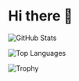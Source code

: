 # Hi there 👋

![GitHub Stats](https://github-readme-stats.vercel.app/api?username=birdhouses&show_icons=true&theme=radical&count_private=true)

![Top Languages](https://github-readme-stats.vercel.app/api/top-langs/?username=birdhouses&layout=compact&theme=radical)

![Trophy](https://github-profile-trophy.vercel.app/?username=birdhouses)
